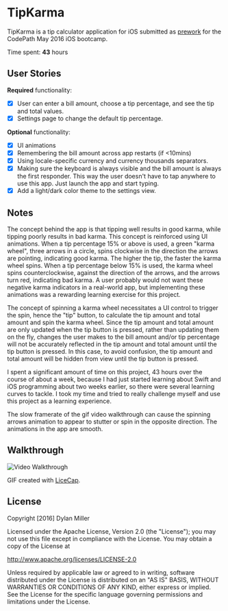 # TipKarma

TipKarma is a tip calculator application for iOS submitted as [prework](https://github.com/dylancm4/TipKarma) for the CodePath May 2016 iOS bootcamp.

Time spent: **43** hours

## User Stories

**Required** functionality:

* [x] User can enter a bill amount, choose a tip percentage, and see the tip and total values.
* [x] Settings page to change the default tip percentage.

**Optional** functionality:

* [x] UI animations
* [x] Remembering the bill amount across app restarts (if <10mins)
* [x] Using locale-specific currency and currency thousands separators.
* [x] Making sure the keyboard is always visible and the bill amount is always the first responder. This way the user doesn't have to tap anywhere to use this app. Just launch the app and start typing.
* [x] Add a light/dark color theme to the settings view.

## Notes

The concept behind the app is that tipping well results in good karma, while tipping poorly results in bad karma. This concept is reinforced using UI animations. When a tip percentage 15% or above is used, a green "karma wheel", three arrows in a circle, spins clockwise in the direction the arrows are pointing, indicating good karma. The higher the tip, the faster the karma wheel spins. When a tip percentage below 15% is used, the karma wheel spins counterclockwise, against the direction of the arrows, and the arrows turn red, indicating bad karma. A user probably would not want these negative karma indicators in a real-world app, but implementing these animations was a rewarding learning exercise for this project.

The concept of spinning a karma wheel necessitates a UI control to trigger the spin, hence the "tip" button, to calculate the tip amount and total amount and spin the karma wheel. Since the tip amount and total amount are only updated when the tip button is pressed, rather than updating them on the fly, changes the user makes to the bill amount and/or tip percentage will not be accurately reflected in the tip amount and total amount until the tip button is pressed. In this case, to avoid confusion, the tip amount and total amount will be hidden from view until the tip button is pressed.

I spent a significant amount of time on this project, 43 hours over the course of about a week, because I had just started learning about Swift and iOS programming about two weeks earlier, so there were several learning curves to tackle. I took my time and tried to really challenge myself and use this project as a learning experience.

The slow framerate of the gif video walkthrough can cause the spinning arrows animation to appear to stutter or spin in the opposite direction. The animations in the app are smooth.

## Walkthrough

![Video Walkthrough](TipKarmaDemo.gif)

GIF created with [LiceCap](http://www.cockos.com/licecap/).

## License

Copyright [2016] Dylan Miller

Licensed under the Apache License, Version 2.0 (the "License");
you may not use this file except in compliance with the License.
You may obtain a copy of the License at

http://www.apache.org/licenses/LICENSE-2.0

Unless required by applicable law or agreed to in writing, software
distributed under the License is distributed on an "AS IS" BASIS,
WITHOUT WARRANTIES OR CONDITIONS OF ANY KIND, either express or implied.
See the License for the specific language governing permissions and
limitations under the License.
